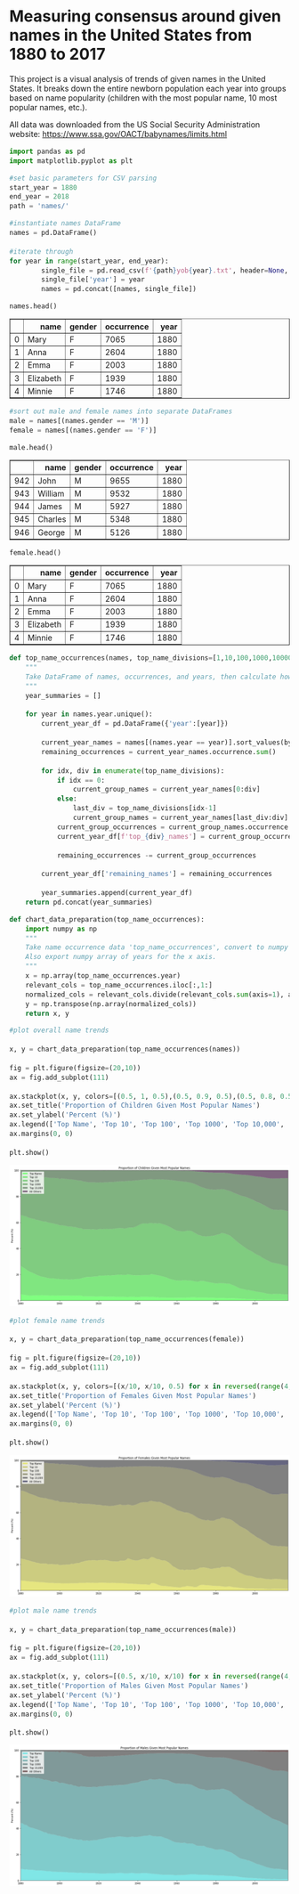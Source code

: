 # Measuring consensus around given names in the United States from 1880 to 2017

This project is a visual analysis of trends of given names in the United States. It breaks down the entire newborn population each year into groups based on name popularity (children with the most popular name, 10 most popular names, etc.).

All data was downloaded from the US Social Security Administration website: https://www.ssa.gov/OACT/babynames/limits.html


```python
import pandas as pd
import matplotlib.pyplot as plt
```


```python
#set basic parameters for CSV parsing
start_year = 1880
end_year = 2018
path = 'names/'
```


```python
#instantiate names DataFrame
names = pd.DataFrame()

#iterate through 
for year in range(start_year, end_year):
        single_file = pd.read_csv(f'{path}yob{year}.txt', header=None, names=["name", 'gender', 'occurrence'])
        single_file['year'] = year
        names = pd.concat([names, single_file])
```


```python
names.head()
```




<div>
<style scoped>
    .dataframe tbody tr th:only-of-type {
        vertical-align: middle;
    }

    .dataframe tbody tr th {
        vertical-align: top;
    }

    .dataframe thead th {
        text-align: right;
    }
</style>
<table border="1" class="dataframe">
  <thead>
    <tr style="text-align: right;">
      <th></th>
      <th>name</th>
      <th>gender</th>
      <th>occurrence</th>
      <th>year</th>
    </tr>
  </thead>
  <tbody>
    <tr>
      <td>0</td>
      <td>Mary</td>
      <td>F</td>
      <td>7065</td>
      <td>1880</td>
    </tr>
    <tr>
      <td>1</td>
      <td>Anna</td>
      <td>F</td>
      <td>2604</td>
      <td>1880</td>
    </tr>
    <tr>
      <td>2</td>
      <td>Emma</td>
      <td>F</td>
      <td>2003</td>
      <td>1880</td>
    </tr>
    <tr>
      <td>3</td>
      <td>Elizabeth</td>
      <td>F</td>
      <td>1939</td>
      <td>1880</td>
    </tr>
    <tr>
      <td>4</td>
      <td>Minnie</td>
      <td>F</td>
      <td>1746</td>
      <td>1880</td>
    </tr>
  </tbody>
</table>
</div>




```python
#sort out male and female names into separate DataFrames
male = names[(names.gender == 'M')]
female = names[(names.gender == 'F')]
```


```python
male.head()
```




<div>
<style scoped>
    .dataframe tbody tr th:only-of-type {
        vertical-align: middle;
    }

    .dataframe tbody tr th {
        vertical-align: top;
    }

    .dataframe thead th {
        text-align: right;
    }
</style>
<table border="1" class="dataframe">
  <thead>
    <tr style="text-align: right;">
      <th></th>
      <th>name</th>
      <th>gender</th>
      <th>occurrence</th>
      <th>year</th>
    </tr>
  </thead>
  <tbody>
    <tr>
      <td>942</td>
      <td>John</td>
      <td>M</td>
      <td>9655</td>
      <td>1880</td>
    </tr>
    <tr>
      <td>943</td>
      <td>William</td>
      <td>M</td>
      <td>9532</td>
      <td>1880</td>
    </tr>
    <tr>
      <td>944</td>
      <td>James</td>
      <td>M</td>
      <td>5927</td>
      <td>1880</td>
    </tr>
    <tr>
      <td>945</td>
      <td>Charles</td>
      <td>M</td>
      <td>5348</td>
      <td>1880</td>
    </tr>
    <tr>
      <td>946</td>
      <td>George</td>
      <td>M</td>
      <td>5126</td>
      <td>1880</td>
    </tr>
  </tbody>
</table>
</div>




```python
female.head()
```




<div>
<style scoped>
    .dataframe tbody tr th:only-of-type {
        vertical-align: middle;
    }

    .dataframe tbody tr th {
        vertical-align: top;
    }

    .dataframe thead th {
        text-align: right;
    }
</style>
<table border="1" class="dataframe">
  <thead>
    <tr style="text-align: right;">
      <th></th>
      <th>name</th>
      <th>gender</th>
      <th>occurrence</th>
      <th>year</th>
    </tr>
  </thead>
  <tbody>
    <tr>
      <td>0</td>
      <td>Mary</td>
      <td>F</td>
      <td>7065</td>
      <td>1880</td>
    </tr>
    <tr>
      <td>1</td>
      <td>Anna</td>
      <td>F</td>
      <td>2604</td>
      <td>1880</td>
    </tr>
    <tr>
      <td>2</td>
      <td>Emma</td>
      <td>F</td>
      <td>2003</td>
      <td>1880</td>
    </tr>
    <tr>
      <td>3</td>
      <td>Elizabeth</td>
      <td>F</td>
      <td>1939</td>
      <td>1880</td>
    </tr>
    <tr>
      <td>4</td>
      <td>Minnie</td>
      <td>F</td>
      <td>1746</td>
      <td>1880</td>
    </tr>
  </tbody>
</table>
</div>




```python
def top_name_occurrences(names, top_name_divisions=[1,10,100,1000,10000]):
    """
    Take DataFrame of names, occurrences, and years, then calculate how many people were given the top x names.
    """
    year_summaries = []

    for year in names.year.unique():
        current_year_df = pd.DataFrame({'year':[year]})
        
        current_year_names = names[(names.year == year)].sort_values(by=['occurrence'], ascending=False)
        remaining_occurrences = current_year_names.occurrence.sum()

        for idx, div in enumerate(top_name_divisions):
            if idx == 0:
                current_group_names = current_year_names[0:div]
            else:
                last_div = top_name_divisions[idx-1]
                current_group_names = current_year_names[last_div:div]
            current_group_occurrences = current_group_names.occurrence.sum()
            current_year_df[f'top_{div}_names'] = current_group_occurrences
            
            remaining_occurrences -= current_group_occurrences
            
        current_year_df['remaining_names'] = remaining_occurrences
        
        year_summaries.append(current_year_df)
    return pd.concat(year_summaries)
```


```python
def chart_data_preparation(top_name_occurrences):
    import numpy as np
    """
    Take name occurrence data 'top_name_occurrences', convert to numpy array, normalize values for 100% stacked area chart, and transpose for use with pyplot.
    Also export numpy array of years for the x axis.
    """
    x = np.array(top_name_occurrences.year)
    relevant_cols = top_name_occurrences.iloc[:,1:]
    normalized_cols = relevant_cols.divide(relevant_cols.sum(axis=1), axis=0) * 100
    y = np.transpose(np.array(normalized_cols))
    return x, y
```


```python
#plot overall name trends

x, y = chart_data_preparation(top_name_occurrences(names))

fig = plt.figure(figsize=(20,10))
ax = fig.add_subplot(111)

ax.stackplot(x, y, colors=[(0.5, 1, 0.5),(0.5, 0.9, 0.5),(0.5, 0.8, 0.5),(0.5, 0.7, 0.5),(0.5, 0.6, 0.5),(0.5, 0.4, 0.5)])
ax.set_title('Proportion of Children Given Most Popular Names')
ax.set_ylabel('Percent (%)')
ax.legend(['Top Name', 'Top 10', 'Top 100', 'Top 1000', 'Top 10,000', 'All Others'], loc='upper left')
ax.margins(0, 0)

plt.show()
```


![png](consensus-around-names_files/consensus-around-names_10_0.png)



```python
#plot female name trends

x, y = chart_data_preparation(top_name_occurrences(female))

fig = plt.figure(figsize=(20,10))
ax = fig.add_subplot(111)

ax.stackplot(x, y, colors=[(x/10, x/10, 0.5) for x in reversed(range(4,10))])
ax.set_title('Proportion of Females Given Most Popular Names')
ax.set_ylabel('Percent (%)')
ax.legend(['Top Name', 'Top 10', 'Top 100', 'Top 1000', 'Top 10,000', 'All Others'], loc='upper left')
ax.margins(0, 0)

plt.show()
```


![png](consensus-around-names_files/consensus-around-names_11_0.png)



```python
#plot male name trends

x, y = chart_data_preparation(top_name_occurrences(male))

fig = plt.figure(figsize=(20,10))
ax = fig.add_subplot(111)

ax.stackplot(x, y, colors=[(0.5, x/10, x/10) for x in reversed(range(4,10))])
ax.set_title('Proportion of Males Given Most Popular Names')
ax.set_ylabel('Percent (%)')
ax.legend(['Top Name', 'Top 10', 'Top 100', 'Top 1000', 'Top 10,000', 'All Others'], loc='upper left')
ax.margins(0, 0)

plt.show()
```


![png](consensus-around-names_files/consensus-around-names_12_0.png)


